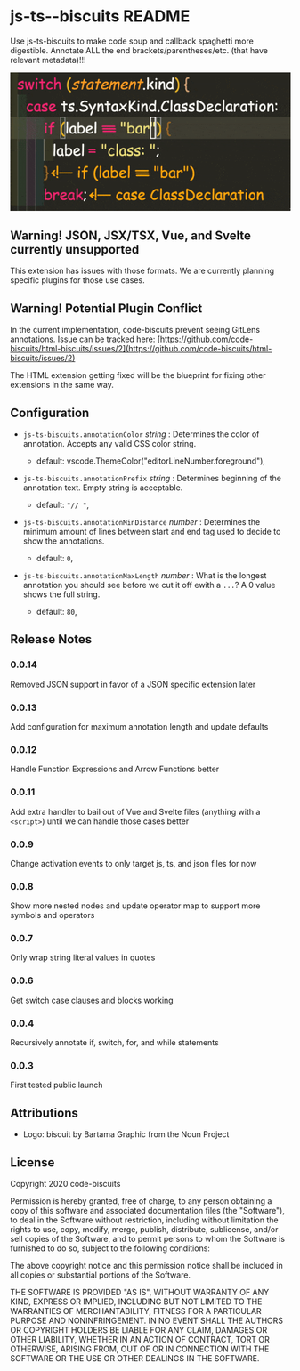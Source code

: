 # js-ts--biscuits README

Use js-ts-biscuits to make code soup and callback spaghetti more digestible. Annotate ALL the end brackets/parentheses/etc. (that have relevant metadata)!!!

![](./example.gif)

## Warning! JSON, JSX/TSX, Vue, and Svelte currently unsupported

This extension has issues with those formats. We are currently planning specific plugins for those use cases.

## Warning! Potential Plugin Conflict

In the current implementation, code-biscuits prevent seeing GitLens annotations. Issue can be tracked here:
[https://github.com/code-biscuits/html-biscuits/issues/2](https://github.com/code-biscuits/html-biscuits/issues/2)

The HTML extension getting fixed will be the blueprint for fixing other extensions in the same way.

## Configuration

- `js-ts-biscuits.annotationColor` _string_ : Determines the color of annotation. Accepts any valid CSS color string.

  - default: vscode.ThemeColor("editorLineNumber.foreground"),

- `js-ts-biscuits.annotationPrefix` _string_ : Determines beginning of the annotation text. Empty string is acceptable.

  - default: `"// "`,

- `js-ts-biscuits.annotationMinDistance` _number_ : Determines the minimum amount of lines between start and end tag used to decide to show the annotations.

  - default: `0`,

- `js-ts-biscuits.annotationMaxLength` _number_ : What is the longest annotation you should see before we cut it off ewith a `...`? A 0 value shows the full string.
  - default: `80`,

## Release Notes

### 0.0.14

Removed JSON support in favor of a JSON specific extension later

### 0.0.13

Add configuration for maximum annotation length and update defaults

### 0.0.12

Handle Function Expressions and Arrow Functions better

### 0.0.11

Add extra handler to bail out of Vue and Svelte files (anything with a `<script>`) until we can handle those cases better

### 0.0.9

Change activation events to only target js, ts, and json files for now

### 0.0.8

Show more nested nodes and update operator map to support more symbols and operators

### 0.0.7

Only wrap string literal values in quotes

### 0.0.6

Get switch case clauses and blocks working

### 0.0.4

Recursively annotate if, switch, for, and while statements

### 0.0.3

First tested public launch

## Attributions

- Logo: biscuit by Bartama Graphic from the Noun Project

## License

Copyright 2020 code-biscuits

Permission is hereby granted, free of charge, to any person obtaining a copy of this software and associated documentation files (the "Software"), to deal in the Software without restriction, including without limitation the rights to use, copy, modify, merge, publish, distribute, sublicense, and/or sell copies of the Software, and to permit persons to whom the Software is furnished to do so, subject to the following conditions:

The above copyright notice and this permission notice shall be included in all copies or substantial portions of the Software.

THE SOFTWARE IS PROVIDED "AS IS", WITHOUT WARRANTY OF ANY KIND, EXPRESS OR IMPLIED, INCLUDING BUT NOT LIMITED TO THE WARRANTIES OF MERCHANTABILITY, FITNESS FOR A PARTICULAR PURPOSE AND NONINFRINGEMENT. IN NO EVENT SHALL THE AUTHORS OR COPYRIGHT HOLDERS BE LIABLE FOR ANY CLAIM, DAMAGES OR OTHER LIABILITY, WHETHER IN AN ACTION OF CONTRACT, TORT OR OTHERWISE, ARISING FROM, OUT OF OR IN CONNECTION WITH THE SOFTWARE OR THE USE OR OTHER DEALINGS IN THE SOFTWARE.
